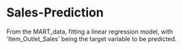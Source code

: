 # Sales-Prediction

From the MART_data, fitting a linear regression model, with 'Item_Outlet_Sales' being the target variable to be predicted.
